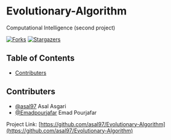 
<!-- PROJECT SHIELDS -->
<!--
*** I'm using markdown "reference style" links for readability.
*** Reference links are enclosed in brackets [ ] instead of parentheses ( ).
*** See the bottom of this document for the declaration of the reference variables
*** for contributors-url, forks-url, etc. This is an optional, concise syntax you may use.
*** https://www.markdownguide.org/basic-syntax/#reference-style-links
-->

# Evolutionary-Algorithm
Computational Intelligence (second project)

[![Forks][forks-shield]][forks-url]
[![Stargazers][stars-shield]][stars-url]



<!-- TABLE OF CONTENTS -->
## Table of Contents

* [Contributers](#contributers)




<!-- CONTACT -->
## Contributers
* [@asal97](https://github.com/asal97) Asal Asgari
* [@Emadpourjafar](https://github.com/Emadpourjafar) Emad Pourjafar 


Project Link: [https://github.com/asal97/Evolutionary-Algorithm](https://github.com/asal97/Evolutionary-Algorithm)


<!-- MARKDOWN LINKS & IMAGES -->
<!-- https://www.markdownguide.org/basic-syntax/#reference-style-links -->

[forks-shield]: https://img.shields.io/github/forks/asal97/Evolutionary-Algorithm
[forks-url]: https://img.shields.io/github/forks/asal97/Evolutionary-Algorithm
[stars-shield]: https://img.shields.io/github/stars/asal97/Evolutionary-Algorithm
[stars-url]: https://img.shields.io/github/stars/asal97/Evolutionary-Algorithm




